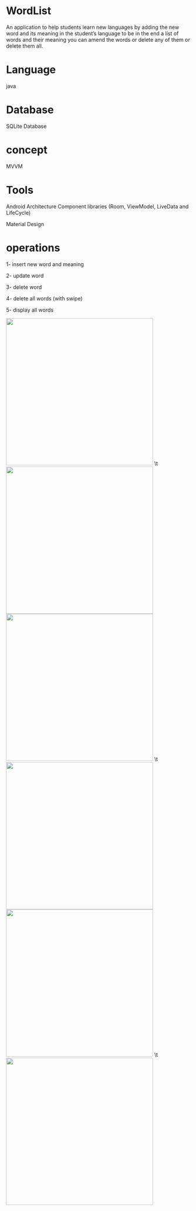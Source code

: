 # WordList
An application to help students learn new languages by adding the new word and its meaning in the student’s language to be in the end a list of words and their meaning you can amend the words or delete any of them or delete them all.

# Language 
java 

# Database
SQLite Database

# concept
MVVM

# Tools
Android Architecture Component libraries (Room, ViewModel, LiveData and LifeCycle)

Material Design  

# operations
1- insert new word and meaning

2- update word

3- delete word

4- delete all words (with swipe)

5- display all words 

<img src="https://i.ibb.co/gwhC6BC/Screenshot.png" width=400>  \t                         <img src="https://i.ibb.co/RbM3FrB/Screenshot.png" width=400>    
<img src="https://i.ibb.co/2tydKnt/Screenshot.png" width=400>  \t                         <img src="https://i.ibb.co/h8Cmc9n/Screenshot.png" width=400>
<img src="https://i.ibb.co/6m1qYT3/Screenshot.png" width=400>  \t                         <img src="https://i.ibb.co/0yDVVcM/Screenshot.png" width=400>


